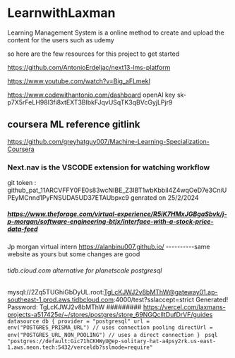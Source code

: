 # LearnwithLaxman


Learning Management System is a online method to create and upload the content for the users such as udemy

so here are the few resources for this project to get started 

https://github.com/AntonioErdeljac/next13-lms-platform

https://www.youtube.com/watch?v=Big_aFLmekI

https://www.codewithantonio.com/dashboard
openAI key 
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
## coursera ML reference gitlink
https://github.com/greyhatguy007/Machine-Learning-Specialization-Coursera
### Next.nav is the VSCODE extension for watching workflow
git token : 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
genrated on 25/2/2024
##### https://www.theforage.com/virtual-experience/R5iK7HMxJGBgaSbvk/j-p-morgan/software-engineering-btjx/interface-with-a-stock-price-data-feed
Jp morgan virtual intern 
https://alanbinu007.github.io/ ----------same website as yours but some changes are good
###### tidb.cloud.com alternative for planetscale postgresql 
mysql://2Zq5TUGhiGbDyUL.root:TgLcKJWJ2v8bMThW@gateway01.ap-southeast-1.prod.aws.tidbcloud.com:4000/test?sslaccept=strict
Generated! Password: 
TgLcKJWJ2v8bMThW
######### https://vercel.com/laxmans-projects-a517425e/~/stores/postgres/store_69NGQclltDufDrVF/guides
``datasource db {
  provider = "postgresql"
  url = env("POSTGRES_PRISMA_URL") // uses connection pooling
  directUrl = env("POSTGRES_URL_NON_POOLING") // uses a direct connection
}``
`` psql "postgres://default:Gic71hCKHWyU@ep-solitary-hat-a4psy2rk.us-east-1.aws.neon.tech:5432/verceldb?sslmode=require"``
